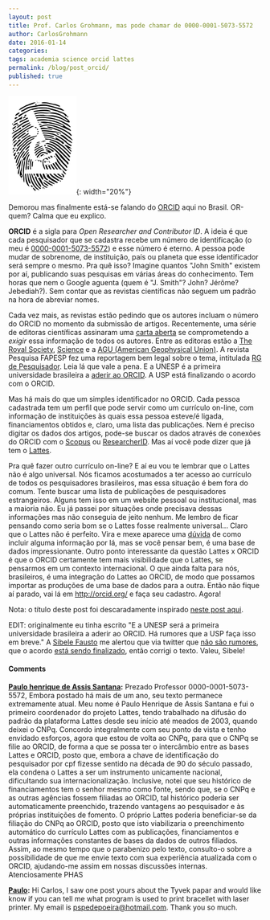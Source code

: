 ```yaml
---
layout: post
title: Prof. Carlos Grohmann, mas pode chamar de 0000-0001-5073-5572
author: CarlosGrohmann
date: 2016-01-14
categories: 
tags: academia science orcid lattes
permalink: /blog/post_orcid/
published: true
---
```



![](/img/finger_scope2.png){: width="20%"}    

Demorou mas finalmente está-se falando do [ORCID](http://orcid.org/) aqui no Brasil. OR-quem? Calma que eu explico.  

**ORCID** é a sigla para _Open Researcher and Contributor ID_. A ideia é que cada pesquisador que se cadastra recebe um número de identificação (o meu é [0000-0001-5073-5572](http://orcid.org/0000-0001-5073-5572)) e esse número é eterno. A pessoa pode mudar de sobrenome, de instituição, país ou planeta que esse identificador será sempre o mesmo. Pra quê isso? Imagine quantos "John Smith" existem por aí, publicando suas pesquisas em várias áreas do conhecimento. Tem horas que nem o Google aguenta (quem é "J. Smith"? John? Jérôme? Jebediah?). Sem contar que as revistas científicas não seguem um padrão na hora de abreviar nomes.   

Cada vez mais, as revistas estão pedindo que os autores incluam o número do ORCID no momento da submissão de artigos. Recentemente, uma série de editoras científicas assinaram uma [carta aberta](https://orcid.org/content/requiring-orcid-publication-workflows-open-letter) se comprometendo a _exigir_ essa informação de todos os autores. Entre as editoras estão a [The Royal Society](https://blogs.royalsociety.org/publishing/from-january-youll-need-an-orcid/), [Science](http://news.sciencemag.org/scientific-community/2016/01/journals-picking-orcid-provide-unique-researcher-ids) e a [AGU (American Geophysical Union)](https://eos.org/agu-news/agu-opens-its-journals-to-author-identifiers). A revista Pesquisa FAPESP fez uma reportagem bem legal sobre o tema, intitulada [RG de Pesquisador](http://revistapesquisa.fapesp.br/2015/12/15/rg-de-pesquisador/). Leia lá que vale a pena. E a UNESP é a primeira universidade brasileira a [aderir ao ORCID](http://www.unesp.br/portal#!/noticia/18414/unesp-torna-se-o-primeiro-membro-brasileiro-a-aderir-ao-orcid/). A USP está finalizando o acordo com o ORCID.   

Mas há mais do que um simples identificador no ORCID. Cada pessoa cadastrada tem um perfil que pode servir como um currículo on-line, com informação de instituições às quais essa pessoa esteve/é ligada, financiamentos obtidos e, claro, uma lista das publicações. Nem é preciso digitar os dados dos artigos, pode-se buscar os dados através de conexões do ORCID com o [Scopus](http://www.scopus.com) ou [ResearcherID](http://www.researcherid.com/). Mas aí você pode dizer que já tem o [Lattes](http://lattes.cnpq.br).   

Pra quê fazer outro currículo on-line? E aí eu vou te lembrar que o Lattes não é algo universal. Nós ficamos acostumados a ter acesso ao currículo de todos os pesquisadores brasileiros, mas essa situação é bem fora do comum. Tente buscar uma lista de publicações de pesquisadores estrangeiros. Alguns tem isso em um website pessoal ou institucional, mas a maioria não. Eu já passei por situações onde precisava dessas informações mas não conseguia de jeito nenhum. Me lembro de ficar pensando como seria bom se o Lattes fosse realmente universal... Claro que o Lattes não é perfeito. Vira e mexe aparece uma [dúvida](/blog/lattes-batima/) de como incluir alguma informação por lá, mas se você pensar bem, é uma base de dados impressionante. Outro ponto interessante da questão Lattes x ORCID é que o ORCID certamente tem mais visibilidade que o Lattes, se pensarmos em um contexto internacional. O que ainda falta para nós, brasileiros, é uma integração do Lattes ao ORCID, de modo que possamos importar as produções de uma base de dados para a outra. Então não fique aí parado, vai lá em <http://orcid.org/> e faça seu cadastro. Agora!       

Nota: o título deste post foi descaradamente inspirado [neste post aqui](http://dataabinitio.com/?p=615).    

EDIT: originalmente eu tinha escrito "E a UNESP será a primeira universidade brasileira a aderir ao ORCID. Há rumores que a USP faça isso em breve." A [Sibele Fausto](https://twitter.com/sibelefausto) me alertou que via twitter que [não são rumores](https://twitter.com/sibelefausto/status/687453545151488001), que o acordo [está sendo finalizado](https://twitter.com/sibelefausto/status/687453752408850432), então corrigi o texto. Valeu, Sibele!



#### Comments

**[Paulo henrique de Assis Santana](#16771 "2017-04-17 12:17:04"):** Prezado Professor 0000-0001-5073-5572, Embora postado há mais de um ano, seu texto permanece extremamente atual. Meu nome é Paulo Henrique de Assis Santana e fui o primeiro coordenador do projeto Lattes, tendo trabalhado na difusão do padrão da plataforma Lattes desde seu início até meados de 2003, quando deixei o CNPq. Concordo integralmente com seu ponto de vista e tenho envidado esforços, agora que estou de volta ao CNPq, para que o CNPq se filie ao ORCID, de forma a que se possa ter o intercâmbio entre as bases Lattes e ORCID, posto que, embora a chave de identificação do pesquisador por cpf fizesse sentido na década de 90 do século passado, ela condena o Lattes a ser um instrumento unicamente nacional, dificultando sua internacionalização. Inclusive, notei que seu histórico de financiamentos tem o senhor mesmo como fonte, sendo que, se o CNPq e as outras agências fossem filiadas ao ORCID, tal histórico poderia ser automaticamente preenchido, trazendo vantagens ao pesquisador e às próprias instituições de fomento. O próprio Lattes poderia beneficiar-se da filiação do CNPq ao ORCID, posto que isto viabilizaria o preenchimento automático do currículo Lattes com as publicações, financiamentos e outras informações constantes de bases da dados de outros filiados. Assim, ao mesmo tempo que o parabenizo pelo texto, consulto-o sobre a possibilidade de que me envie texto com sua experiência atualizada com o ORCID, ajudando-me assim em nossas discussões internas. Atenciosamente PHAS  

**[Paulo](#17365 "2017-12-17 14:45:49"):** Hi Carlos, I saw one post yours about the Tyvek papar and would like know if you can tell me what program is used to print bracellet with laser printer. My email is pspedepoeira@hotmail.com. Thank you so much.  



